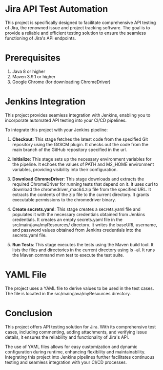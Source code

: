 # Jira API Test Automation

This project is specifically designed to facilitate comprehensive API testing of Jira, the renowned issue and project tracking software. The goal is to provide a reliable and efficient testing solution to ensure the seamless functioning of Jira's API endpoints.

# Prerequisites
1. Java 8 or higher
2. Maven 3.9.1 or higher
3. Google Chrome (for downloading ChromeDriver)
# Jenkins Integration
This project provides seamless integration with Jenkins, enabling you to incorporate automated API testing into your CI/CD pipelines.

To integrate this project with your Jenkins pipeline:

1. **Checkout**: This stage fetches the latest code from the specified Git repository using the GitSCM plugin. It checks out the code from the main branch of the GitHub repository specified in the url.

2. **Initialize**: This stage sets up the necessary environment variables for the pipeline. It echoes the values of PATH and M2_HOME environment variables, providing visibility into their configuration.

3. **Download ChromeDriver**: This stage downloads and extracts the required ChromeDriver for running tests that depend on it. It uses curl to download the chromedriver_mac64.zip file from the specified URL.
It extracts the contents of the zip file to the current directory. It grants executable permissions to the chromedriver binary.

4. **Create secrets.yaml**: This stage creates a secrets.yaml file and populates it with the necessary credentials obtained from Jenkins credentials. It creates an empty secrets.yaml file in the src/main/java/myResources/ directory.
It writes the baseURI, username, and password values obtained from Jenkins credentials into the secrets.yaml file.

5. **Run Tests**: This stage executes the tests using the Maven build tool. It lists the files and directories in the current directory using ls -al.
It runs the Maven command mvn test to execute the test suite.

# YAML File
The project uses a YAML file to derive values to be used in the test cases. The file is located in the src/main/java/myResources directory.

# Conclusion
This project offers API testing solution for Jira. With its comprehensive test cases, including commenting, adding attachments, and verifying issue details, it ensures the reliability and functionality of Jira's API. 

The use of YAML files allows for easy customization and dynamic configuration during runtime, enhancing flexibility and maintainability. Integrating this project into Jenkins pipelines further facilitates continuous testing and seamless integration with your CI/CD processes. 

